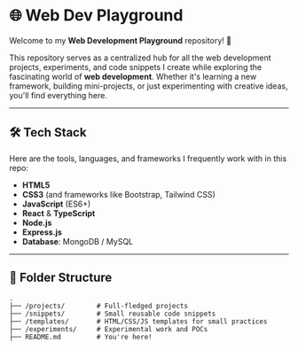 # 🌐 Web Dev Playground  

Welcome to my **Web Development Playground** repository! 🚀  

This repository serves as a centralized hub for all the web development projects, experiments, and code snippets I create while exploring the fascinating world of **web development**. Whether it's learning a new framework, building mini-projects, or just experimenting with creative ideas, you'll find everything here.  

---

## 🛠️ Tech Stack  
Here are the tools, languages, and frameworks I frequently work with in this repo:  
- **HTML5**  
- **CSS3** (and frameworks like Bootstrap, Tailwind CSS)  
- **JavaScript** (ES6+)  
- **React** & **TypeScript**  
- **Node.js**  
- **Express.js**  
- **Database**: MongoDB / MySQL  

---

## 📁 Folder Structure  

```plaintext
.
├── /projects/        # Full-fledged projects
├── /snippets/        # Small reusable code snippets
├── /templates/       # HTML/CSS/JS templates for small practices
├── /experiments/     # Experimental work and POCs
├── README.md         # You're here!